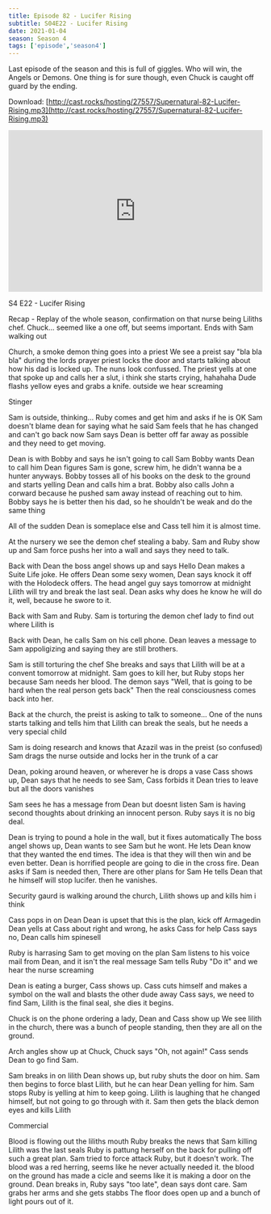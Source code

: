```yaml
---
title: Episode 82 - Lucifer Rising
subtitle: S04E22 - Lucifer Rising
date: 2021-01-04
season: Season 4
tags: ['episode','season4']
---
```


Last episode of the season and this is full of giggles. Who will win, the Angels or Demons. One thing is for sure though, even Chuck is caught off guard by the ending.

Download: [http://cast.rocks/hosting/27557/Supernatural-82-Lucifer-Rising.mp3](http://cast.rocks/hosting/27557/Supernatural-82-Lucifer-Rising.mp3)

<iframe src="https://cast.rocks/player/27557/Supernatural-82-Lucifer-Rising.mp3?episodeTitle=Episode%2082%20-%20Lucifer%20Rising&podcastTitle=Couple%20of%20Idjits&episodeDate=January%205th%2C%202021&imageURL=https%3A%2F%2Fcast.rocks%2Fhosting%2F27557%2Ffeeds%2FCAURZ.jpg" style="border: none; min-height: 265px; max-height: 320px; max-width: 558px; min-width: 270px; width: 100%; height: 100%;" scrollbars="no"></iframe>

S4 E22 - Lucifer Rising

Recap - Replay of the whole season, confirmation on that nurse being Liliths chef. Chuck... seemed like a one off, but seems important. Ends with Sam walking out

Church, a smoke demon thing goes into a priest
We see a preist say "bla bla bla" during the lords prayer
priest locks the door and starts talking about how his dad is locked up.  The nuns look confussed.
The priest yells at one that spoke up and calls her a slut, i think she starts crying, hahahaha
Dude flashs yellow eyes and grabs a knife.
outside we hear screaming

Stinger

Sam is outside, thinking... Ruby comes and get him and asks if he is OK
Sam doesn't blame dean for saying what he said
Sam feels that he has changed and can't go back now
Sam says Dean is better off far away as possible and they need to get moving.

Dean is with Bobby and says he isn't going to call Sam
Bobby wants Dean to call him
Dean figures Sam is gone, screw him, he didn't wanna be a hunter anyways.
Bobby tosses all of his books on the desk to the ground and starts yelling Dean and calls him a brat.
Bobby also calls John a corward because he pushed sam away instead of reaching out to him.
Bobby says he is better then his dad, so he shouldn't be weak and do the same thing

All of the sudden Dean is someplace else and Cass tell him it is almost time.

At the nursery we see the demon chef stealing a baby.
Sam and Ruby show up and Sam force pushs her into a wall and says they need to talk.

Back with Dean the boss angel shows up and says Hello
Dean makes a Suite Life joke.
He offers Dean some sexy women, Dean says knock it off with the Holodeck offers.
The head angel guy says tomorrow at midnight Lilith will try and break the last seal.
Dean asks why does he know he will do it, well, because he swore to it.

Back with Sam and Ruby. Sam is torturing the demon chef lady to find out where Lilith is

Back with Dean, he calls Sam on his cell phone.
Dean leaves a message to Sam appoligizing and saying they are still brothers.

Sam is still torturing the chef
She breaks and says that Lilith will be at a convent tomorrow at midnight.
Sam goes to kill her, but Ruby stops her because Sam needs her blood.
The demon says "Well, that is going to be hard when the real person gets back"
Then the real consciousness comes back into her.

Back at the church, the preist is asking to talk to someone...
One of the nuns starts talking and tells him that Lilith can break the seals, but he needs a very special child

Sam is doing research and knows that Azazil was in the preist (so confused)
Sam drags the nurse outside and locks her in the trunk of a car

Dean, poking around heaven, or wherever he is drops a vase
Cass shows up, Dean says that he needs to see Sam, Cass forbids it
Dean tries to leave but all the doors vanishes

Sam sees he has a message from Dean but doesnt listen
Sam is having second thoughts about drinking an innocent person.
Ruby says it is no big deal.

Dean is trying to pound a hole in the wall, but it fixes automatically
The boss angel shows up, 
Dean wants to see Sam but he wont.
He lets Dean know that they wanted the end times.
The idea is that they will then win and be even better.
Dean is horrified people are going to die in the cross fire.
Dean asks if Sam is needed then, There are other plans for Sam
He tells Dean that he himself will stop lucifer.
then he vanishes.

Security gaurd is walking around the church, Lilith shows up and kills him i think

Cass pops in on Dean
Dean is upset that this is the plan, kick off Armagedin
Dean yells at Cass about right and wrong, he asks Cass for help
Cass says no, Dean calls him spinesell

Ruby is harrasing Sam to get moving on the plan
Sam listens to his voice mail from Dean, and it isn't the real message
Sam tells Ruby "Do it" and we hear the nurse screaming

Dean is eating a burger, Cass shows up.
Cass cuts himself and makes a symbol on the wall and blasts the other dude away
Cass says, we need to find Sam, Lilith is the final seal, she dies it begins.

Chuck is on the phone ordering a lady, 
Dean and Cass show up
We see lilith in the church, there was a bunch of people standing, then they are all on the ground.

Arch angles show up at Chuck, Chuck says "Oh, not again!"
Cass sends Dean to go find Sam.

Sam breaks in on lilith
Dean shows up, but ruby shuts the door on him.
Sam then begins to force blast Lilith, but he can hear Dean yelling for him.
Sam stops Ruby is yelling at him to keep going.
Lilith is laughing that he changed himself, but not going to go through with it.
Sam then gets the black demon eyes and kills Lilith

Commercial

Blood is flowing out the liliths mouth
Ruby breaks the news that Sam killing Lilith was the last seals
Ruby is pattung herself on the back for pulling off such a great plan.
Sam tried to force attack Ruby, but it doesn't work.
The blood was a red herring, seems like he never actually needed it.
the blood on the ground has made a cicle and seems like it is making a door on the ground.
Dean breaks in, Ruby says "too late", dean says dont care.  Sam grabs her arms and she gets stabbs
The floor does open up and a bunch of light pours out of it.
